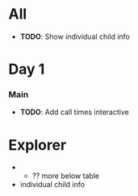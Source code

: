 # All
- **TODO**: Show individual child info

# Day 1

### Main
- **TODO**: Add call times interactive

# Explorer
- + ?? more below table
- individual child info
